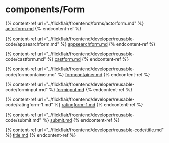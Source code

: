 # components/Form



{% content-ref url="../flickflair/froentend/forms/actorform.md" %}
[actorform.md](../flickflair/froentend/forms/actorform.md)
{% endcontent-ref %}



{% content-ref url="../flickflair/froentend/developer/reusable-code/appsearchform.md" %}
[appsearchform.md](../flickflair/froentend/developer/reusable-code/appsearchform.md)
{% endcontent-ref %}



{% content-ref url="../flickflair/froentend/developer/reusable-code/castform.md" %}
[castform.md](../flickflair/froentend/developer/reusable-code/castform.md)
{% endcontent-ref %}



{% content-ref url="../flickflair/froentend/developer/reusable-code/formcontainer.md" %}
[formcontainer.md](../flickflair/froentend/developer/reusable-code/formcontainer.md)
{% endcontent-ref %}



{% content-ref url="../flickflair/froentend/developer/reusable-code/forminput.md" %}
[forminput.md](../flickflair/froentend/developer/reusable-code/forminput.md)
{% endcontent-ref %}



{% content-ref url="../flickflair/froentend/developer/reusable-code/ratingform-1.md" %}
[ratingform-1.md](../flickflair/froentend/developer/reusable-code/ratingform-1.md)
{% endcontent-ref %}



{% content-ref url="../flickflair/froentend/developer/reusable-code/submit.md" %}
[submit.md](../flickflair/froentend/developer/reusable-code/submit.md)
{% endcontent-ref %}



{% content-ref url="../flickflair/froentend/developer/reusable-code/title.md" %}
[title.md](../flickflair/froentend/developer/reusable-code/title.md)
{% endcontent-ref %}
